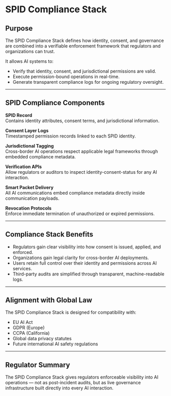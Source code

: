 # SPID Compliance Stack

## Purpose

The SPID Compliance Stack defines how identity, consent, and governance are combined into a verifiable enforcement framework that regulators and organizations can trust.

It allows AI systems to:

- Verify that identity, consent, and jurisdictional permissions are valid.
- Execute permission-bound operations in real-time.
- Generate transparent compliance logs for ongoing regulatory oversight.

---

## SPID Compliance Components

**SPID Record**  
Contains identity attributes, consent terms, and jurisdictional information.

**Consent Layer Logs**  
Timestamped permission records linked to each SPID identity.

**Jurisdictional Tagging**  
Cross-border AI operations respect applicable legal frameworks through embedded compliance metadata.

**Verification APIs**  
Allow regulators or auditors to inspect identity-consent-status for any AI interaction.

**Smart Packet Delivery**  
All AI communications embed compliance metadata directly inside communication payloads.

**Revocation Protocols**  
Enforce immediate termination of unauthorized or expired permissions.

---

## Compliance Stack Benefits

- Regulators gain clear visibility into how consent is issued, applied, and enforced.
- Organizations gain legal clarity for cross-border AI deployments.
- Users retain full control over their identity and permissions across AI services.
- Third-party audits are simplified through transparent, machine-readable logs.

---

## Alignment with Global Law

The SPID Compliance Stack is designed for compatibility with:

- EU AI Act
- GDPR (Europe)
- CCPA (California)
- Global data privacy statutes
- Future international AI safety regulations

---

## Regulator Summary

The SPID Compliance Stack gives regulators enforceable visibility into AI operations — not as post-incident audits, but as live governance infrastructure built directly into every AI interaction.
